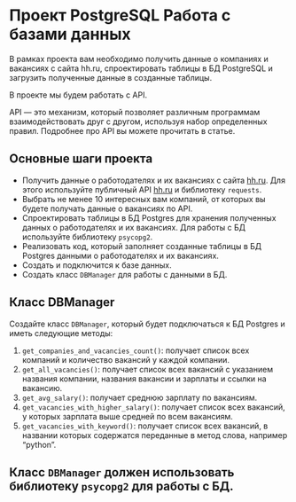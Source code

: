 Проект PostgreSQL Работа с базами данных 
===================

В рамках проекта вам необходимо получить данные о компаниях и вакансиях с сайта hh.ru, спроектировать таблицы в БД PostgreSQL и загрузить полученные данные в созданные таблицы. 

В проекте мы будем работать с API.

API — это механизм, который позволяет различным программам взаимодействовать друг с другом, используя набор определенных правил. 
Подробнее про API вы можете прочитать в статье. 

## Основные шаги проекта

- Получить данные о работодателях и их вакансиях с сайта [hh.ru](http://hh.ru/). Для этого используйте публичный API [hh.ru](http://hh.ru/) и библиотеку `requests`.
- Выбрать не менее 10 интересных вам компаний, от которых вы будете получать данные о вакансиях по API.
- Спроектировать таблицы в БД Postgres для хранения полученных данных о работодателях и их вакансиях. Для работы с БД используйте библиотеку `psycopg2`.
- Реализовать код, который заполняет созданные таблицы в БД Postgres данными о работодателях и их вакансиях.
- Создать и подключится к базе данных.
- Создать класс `DBManager` для работы с данными в БД.

## Класс DBManager

Создайте класс `DBManager`, который будет подключаться к БД Postgres и иметь следующие методы:

1. `get_companies_and_vacancies_count()`: получает список всех компаний и количество вакансий у каждой компании.
2. `get_all_vacancies()`: получает список всех вакансий с указанием названия компании, названия вакансии и зарплаты и ссылки на вакансию.
3. `get_avg_salary()`: получает среднюю зарплату по вакансиям.
4. `get_vacancies_with_higher_salary()`: получает список всех вакансий, у которых зарплата выше средней по всем вакансиям.
5. `get_vacancies_with_keyword()`: получает список всех вакансий, в названии которых содержатся переданные в метод слова, например “python”.

## Класс `DBManager` должен использовать библиотеку `psycopg2` для работы с БД.
